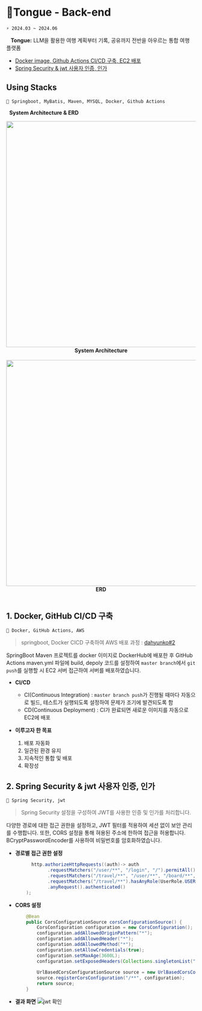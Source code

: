 
# 🚝Tongue - Back-end
```git
⚡ 2024.03 ~ 2024.06
```

&nbsp;&nbsp; **Tongue:**
LLM을 활용한 여행 계획부터 기록, 공유까지 전반을 아우르는 통합 여행 플랫폼
<br />
- [Docker image, Github Actions CI/CD 구축, EC2 배포](https://github.com/dahyunko/Tongue/edit/master/README.md#1-docker-github-cicd-%EA%B5%AC%EC%B6%95-)
- [Spring Security & jwt 사용자 인증, 인가](https://github.com/dahyunko/Tongue/edit/master/README.md#2-spring-security--jwt-%EC%82%AC%EC%9A%A9%EC%9E%90-%EC%9D%B8%EC%A6%9D-%EC%9D%B8%EA%B0%80-)

## Using Stacks <br/>
```git
📌 Springboot, MyBatis, Maven, MYSQL, Docker, Github Actions
```
&nbsp;&nbsp;<strong>System Architecture & ERD</strong> <br />
<div align="center">
      <img src="https://github.com/dahyunko/Tongue/assets/101400650/4830c7db-6dd6-44e2-99c3-873d78855096" width="600" >
      <br/><strong>System Architecture</strong><br/></br>
      <img src="https://github.com/dahyunko/Tongue/assets/101400650/a91826de-d95c-4afb-baa5-f1da883e02d0" width="600" >
      <br/><strong>ERD</strong></br>
</div>

<br />

## 1. Docker, GitHub CI/CD 구축 <br/>
```git
📌 Docker, GitHub Actions, AWS
```
> springboot, Docker CICD 구축하여 AWS 배포 과정 : [dahyunko#2](https://github.com/dahyunko/Tongue/issues/2)

SpringBoot Maven 프로젝트를 docker 이미지로 DockerHub에 배포한 후 GitHub Actions maven.yml 파일에 build, depoly 코드를 설정하여 `master branch`에서 `git push`를 실행할 시 EC2 서버 접근하여 서버를 배포하였습니다.
- **CI/CD**
  - CI(Continuous Integration) : `master branch push`가 진행될 때마다 자동으로 빌드, 테스트가 실행되도록 설정하여 문제가 조기에 발견되도록 함
  - CD(Continuous Deployment) : CI가 완료되면 새로운 이미지를 자동으로 EC2에 배포

- **이루고자 한 목표**
  1. 배포 자동화
  2. 일관된 환경 유지
  3. 지속적인 통합 및 배포
  4. 확장성   


## 2. Spring Security & jwt 사용자 인증, 인가 <br/>
```git
📌 Spring Security, jwt
```
> Spring Security 설정을 구성하여 JWT를 사용한 인증 및 인가를 처리합니다.

다양한 경로에 대한 접근 권한을 설정하고, JWT 필터를 적용하여 세션 없이 보안 관리를 수행합니다. 또한, CORS 설정을 통해 혀용된 주소에 한하여 접근을 허용합니다. BCryptPasswordEncoder를 사용하여 비밀번호를 암호화하였습니다.

- **경로별 접근 권한 설정**
  ``` JAVA
        http.authorizeHttpRequests((auth)-> auth
              .requestMatchers("/user/**", "/login", "/").permitAll()
              .requestMatchers("/travel/**", "/user/**", "/board/**", "/mypage/**", "/magazine/**", "/magazine/comment/**").hasAuthority(String.valueOf(UserRole.USER))
              .requestMatchers("/travel/**").hasAnyRole(UserRole.USER.name(), UserRole.ADMIN.name())
              .anyRequest().authenticated()
      );
  ```

- **CORS 설정**
  ``` JAVA
      @Bean
      public CorsConfigurationSource corsConfigurationSource() {
          CorsConfiguration configuration = new CorsConfiguration();
          configuration.addAllowedOriginPattern("*");
          configuration.addAllowedHeader("*");
          configuration.addAllowedMethod("*");
          configuration.setAllowCredentials(true);
          configuration.setMaxAge(3600L);
          configuration.setExposedHeaders(Collections.singletonList("Authorization"));
      
          UrlBasedCorsConfigurationSource source = new UrlBasedCorsConfigurationSource();
          source.registerCorsConfiguration("/**", configuration);
          return source;
      }
  ```
  
- **결과 화면**
  ![jwt 확인](https://github.com/TongueTripVogue/Tongue_Back/assets/101400650/dde07273-6dfc-4b04-b086-c58f3b8740fd)
